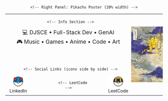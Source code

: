 <div align="center">

<table style="width: 100%;">
  <tr>
    <!-- Left Panel: Info and Links (centered in 80%) -->
    <td align="center" style="vertical-align: middle; width: 80%;">

      <!-- Info Section -->
   <div style="font-size: 1.1rem; text-align: center;">
        💻 DJSCE • Full-Stack Dev • GenAI <br>
        🎮 Music • Games • Anime • Code • Art
      </div>

   <br><br>

      <!-- Social Links (icons side by side) -->
   <div style="display: flex; justify-content: center; gap: 60px;">
        <!-- LinkedIn -->
        <div align="center">
          <a href="https://www.linkedin.com/in/umang-shroff-8792822b6/">
            <img src="assets/greatball_1.png" alt="LinkedIn" width="80" />
          </a>
          <div>LinkedIn</div>
        </div>

        <!-- LeetCode -->
   <div align="center">
          <a href="https://leetcode.com/u/umang_shroff/">
            <img src="assets/ultraball_1.png" alt="LeetCode" width="80" />
          </a>
          <div>LeetCode</div>
        </div>
      </div>

   </td>

    <!-- Right Panel: Pikachu Poster (20% width) -->
   <td style="padding: 0; width: 20%;" align="right">
      <img src="assets/pikachu_bg.jpg" alt="Pikachu Japanese Art" width="100%" />
    </td>
  </tr>
</table>

</div>
